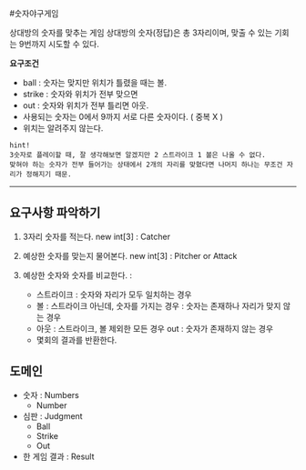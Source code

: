 #숫자야구게임

상대방의 숫자를 맞추는 게임
상대방의 숫자(정답)은 총 3자리이며, 맞출 수 있는 기회는 9번까지 시도할 수 있다.

__요구조건__
- ball : 숫자는 맞지만 위치가 틀렸을 때는 볼.
- strike : 숫자와 위치가 전부 맞으면 
- out : 숫자와 위치가 전부 틀리면 아웃.
- 사용되는 숫자는 0에서 9까지 서로 다른 숫자이다. ( 중복 X )
- 위치는 알려주지 않는다.
 
``` 
hint! 
3숫자로 플레이할 때, 잘 생각해보면 알겠지만 2 스트라이크 1 볼은 나올 수 없다. 
맞혀야 하는 숫자가 전부 들어가는 상태에서 2개의 자리를 맞혔다면 나머지 하나는 무조건 자리가 정해지기 때문.
```

---
## 요구사항 파악하기
1. 3자리 숫자를 적는다. new int[3] : Catcher  
2. 예상한 숫자를 맞는지 물어본다. new int[3] : Pitcher or Attack
 
3. 예상한 숫자와 숫자를 비교한다. : 
    - 스트라이크 : 숫자와 자리가 모두 일치하는 경우
    - 볼   : 스트라이크 아닌데, 숫자를 가지는 경우 : 숫자는 존재하나 자리가 맞지 않는 경우 
    - 아웃 : 스트라이크, 볼 제외한 모든 경우 out :  숫자가 존재하지 않는 경우
    - 몇회의 결과를 반환한다.  

    
## 도메인
- 숫자 : Numbers
    - Number
- 심판 : Judgment
    - Ball
    - Strike
    - Out
- 한 게임 결과 : Result 

